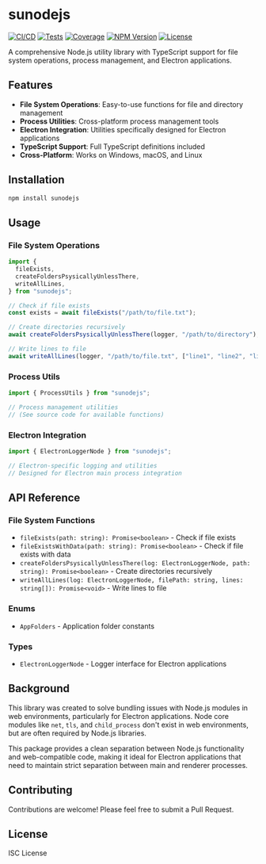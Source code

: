 # sunodejs

[![CI/CD](https://img.shields.io/badge/CI%2FCD-pending-yellow)](https://github.com/sunamo/sunodejs/actions) [![Tests](https://img.shields.io/badge/tests-pending-yellow)](https://github.com/sunamo/sunodejs/actions) [![Coverage](https://img.shields.io/badge/coverage-45%25-orange)](https://github.com/sunamo/sunodejs) [![NPM Version](https://img.shields.io/npm/v/sunodejs.svg)](https://www.npmjs.com/package/sunodejs) [![License](https://img.shields.io/npm/l/sunodejs.svg)](https://github.com/sunamo/sunodejs/blob/main/LICENSE)

A comprehensive Node.js utility library with TypeScript support for file system operations, process management, and Electron applications.

## Features

- **File System Operations**: Easy-to-use functions for file and directory management
- **Process Utilities**: Cross-platform process management tools
- **Electron Integration**: Utilities specifically designed for Electron applications
- **TypeScript Support**: Full TypeScript definitions included
- **Cross-Platform**: Works on Windows, macOS, and Linux

## Installation

```bash
npm install sunodejs
```

## Usage

### File System Operations

```typescript
import {
  fileExists,
  createFoldersPsysicallyUnlessThere,
  writeAllLines,
} from "sunodejs";

// Check if file exists
const exists = await fileExists("/path/to/file.txt");

// Create directories recursively
await createFoldersPsysicallyUnlessThere(logger, "/path/to/directory");

// Write lines to file
await writeAllLines(logger, "/path/to/file.txt", ["line1", "line2", "line3"]);
```

### Process Utils

```typescript
import { ProcessUtils } from "sunodejs";

// Process management utilities
// (See source code for available functions)
```

### Electron Integration

```typescript
import { ElectronLoggerNode } from "sunodejs";

// Electron-specific logging and utilities
// Designed for Electron main process integration
```

## API Reference

### File System Functions

- `fileExists(path: string): Promise<boolean>` - Check if file exists
- `fileExistsWithData(path: string): Promise<boolean>` - Check if file exists with data
- `createFoldersPsysicallyUnlessThere(log: ElectronLoggerNode, path: string): Promise<boolean>` - Create directories recursively
- `writeAllLines(log: ElectronLoggerNode, filePath: string, lines: string[]): Promise<void>` - Write lines to file

### Enums

- `AppFolders` - Application folder constants

### Types

- `ElectronLoggerNode` - Logger interface for Electron applications

## Background

This library was created to solve bundling issues with Node.js modules in web environments, particularly for Electron applications. Node core modules like `net`, `tls`, and `child_process` don't exist in web environments, but are often required by Node.js libraries.

This package provides a clean separation between Node.js functionality and web-compatible code, making it ideal for Electron applications that need to maintain strict separation between main and renderer processes.

## Contributing

Contributions are welcome! Please feel free to submit a Pull Request.

## License

ISC License
